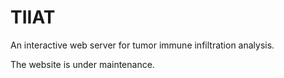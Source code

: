 # TIIAT
 An interactive web server for tumor immune infiltration analysis.
 
 The website is under maintenance.

